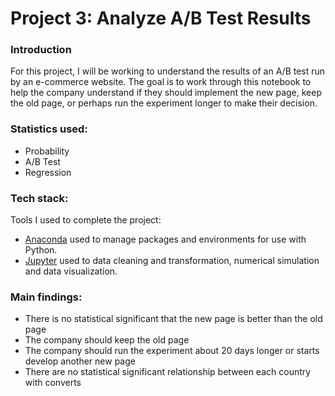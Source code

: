 # Project 3: Analyze A/B Test Results

### Introduction
For this project, I will be working to understand the results of an A/B test run by an e-commerce website.
The goal is to work through this notebook to help the company understand if they should implement the new page,
keep the old page, or perhaps run the experiment longer to make their decision.

### Statistics used:
* Probability
* A/B Test
* Regression

### Tech stack:
Tools I used to complete the project:
* [Anaconda] used to manage packages and environments for use with Python.
* [Jupyter] used to data cleaning and transformation, numerical simulation and data visualization.


### Main findings:
* There is no statistical significant that the new page is better than the old page
* The company should keep the old page
* The company should run the experiment about 20 days longer or starts develop another new page
* There are no statistical significant relationship between each country with converts



[anaconda]: <https://www.anaconda.com/>
[jupyter]: <https://jupyter.org/>
